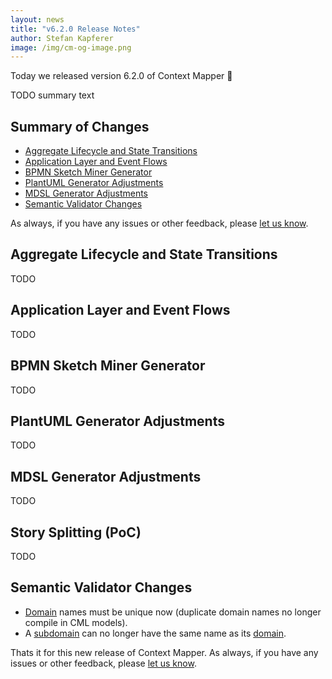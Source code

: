 ```yaml
---
layout: news
title: "v6.2.0 Release Notes"
author: Stefan Kapferer
image: /img/cm-og-image.png
---
```


Today we released version 6.2.0 of Context Mapper 🥳 

TODO summary text

## Summary of Changes

 * [Aggregate Lifecycle and State Transitions](#aggregate-lifecycle-and-state-transitions)
 * [Application Layer and Event Flows](#application-layer-and-event-flows)
 * [BPMN Sketch Miner Generator](#bpmn-sketch-miner-generator)
 * [PlantUML Generator Adjustments](#plantuml-generator-adjustments)
 * [MDSL Generator Adjustments](#mdsl-generator-adjustments)
 * [Semantic Validator Changes](#semantic-validator-changes)
 
As always, if you have any issues or other feedback, please [let us know](/getting-involved/).

## Aggregate Lifecycle and State Transitions
TODO

## Application Layer and Event Flows
TODO

## BPMN Sketch Miner Generator
TODO

## PlantUML Generator Adjustments
TODO

## MDSL Generator Adjustments
TODO

## Story Splitting (PoC)
TODO

## Semantic Validator Changes
 * [Domain](/docs/subdomain/) names must be unique now (duplicate domain names no longer compile in CML models).
 * A [subdomain](/docs/subdomain/) can no longer have the same name as its [domain](/docs/subdomain/).

Thats it for this new release of Context Mapper. As always, if you have any issues or other feedback, please [let us know](/getting-involved/).
